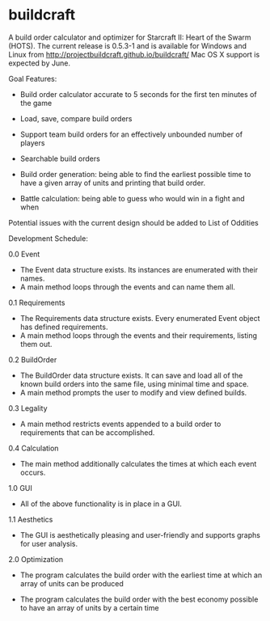 buildcraft
==========

A build order calculator and optimizer for Starcraft II: Heart of the Swarm (HOTS). The current release is 0.5.3-1 and is available for Windows and Linux from http://projectbuildcraft.github.io/buildcraft/ Mac OS X support is expected by June.

Goal Features:

- Build order calculator accurate to 5 seconds for the first ten minutes of the game

- Load, save, compare build orders

- Support team build orders for an effectively unbounded number of players

- Searchable build orders

- Build order generation: being able to find the earliest possible time to have a given array of units and printing that build order.

- Battle calculation: being able to guess who would win in a fight and when

Potential issues with the current design should be added to List of Oddities

Development Schedule:

0.0 Event

- The Event data structure exists. Its instances are enumerated with their names.
- A main method loops through the events and can name them all.

0.1 Requirements

- The Requirements data structure exists. Every enumerated Event object has defined requirements.
- A main method loops through the events and their requirements, listing them out.

0.2 BuildOrder

- The BuildOrder data structure exists. It can save and load all of the known build orders into the same file, using minimal time and space.
- A main method prompts the user to modify and view defined builds.

0.3 Legality

- A main method restricts events appended to a build order to requirements that can be accomplished.

0.4 Calculation

- The main method additionally calculates the times at which each event occurs.

1.0 GUI

- All of the above functionality is in place in a GUI.

1.1 Aesthetics

- The GUI is aesthetically pleasing and user-friendly and supports graphs for user analysis.

2.0 Optimization

- The program calculates the build order with the earliest time at which an array of units can be produced

- The program calculates the build order with the best economy possible to have an array of units by a certain time
